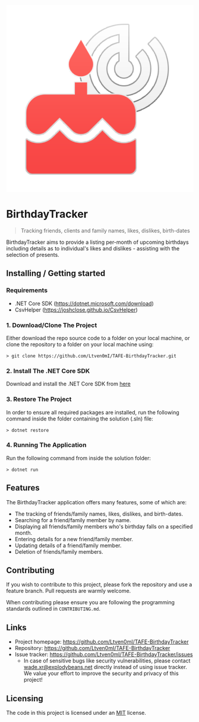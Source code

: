 ![Logo of the project](https://github.com/Ltven0mI/TAFE-BirthdayTracker/blob/master/icon.png)

# BirthdayTracker
> Tracking friends, clients and family names, likes, dislikes, birth-dates

BirthdayTracker aims to provide a listing per-month of upcoming birthdays
including details as to individual's likes and dislikes -
assisting with the selection of presents.

## Installing / Getting started

### Requirements
- .NET Core SDK (https://dotnet.microsoft.com/download)
- CsvHelper (https://joshclose.github.io/CsvHelper)
  
### 1. Download/Clone The Project
Either download the repo source code to a folder on your local machine,
or clone the repository to a folder on your local machine using:
```shell
> git clone https://github.com/Ltven0mI/TAFE-BirthdayTracker.git
```

### 2. Install The .NET Core SDK
Download and install the .NET Core SDK from [here](https://dotnet.microsoft.com/download)

### 3. Restore The Project
In order to ensure all required packages are installed, run the following
command inside the folder containing the solution (.sln) file:
```shell
> dotnet restore
```

### 4. Running The Application
Run the following command from inside the solution folder:
```shell
> dotnet run
```

## Features

The BirthdayTracker application offers many features, some of which are:
* The tracking of friends/family names, likes, dislikes, and birth-dates.
* Searching for a friend/family member by name.
* Displaying all friends/family members who's birthday falls on a specified month.
* Entering details for a new friend/family member.
* Updating details of a friend/family member.
* Deletion of friends/family members.

## Contributing

If you wish to contribute to this project, please fork the repository and use
a feature branch. Pull requests are warmly welcome.

When contributing please ensure you are following the programming standards
outlined in `CONTRIBUTING.md`.

## Links

- Project homepage: https://github.com/Ltven0mI/TAFE-BirthdayTracker
- Repository: https://github.com/Ltven0mI/TAFE-BirthdayTracker
- Issue tracker: https://github.com/Ltven0mI/TAFE-BirthdayTracker/issues
  - In case of sensitive bugs like security vulnerabilities, please contact
    wade.xr@explodybeans.net directly instead of using issue tracker.
    We value your effort to improve the security and privacy of this project!


## Licensing

The code in this project is licensed under an [MIT](https://github.com/Ltven0mI/TAFE-BirthdayTracker/blob/master/LICENSE.txt) license.